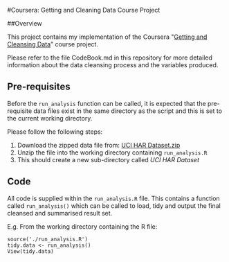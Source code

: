 #Coursera: Getting and Cleaning Data Course Project

##Overview

This project contains my implementation of the Coursera "[Getting and Cleansing Data](https://www.coursera.org/course/getdata)" course project.

Please refer to the file CodeBook.md in this repository for more detailed information about the data cleansing process and the variables produced.

## Pre-requisites

Before the `run_analysis` function can be called, it is expected that the pre-requisite data files exist in the same directory as the script and this is set to the current working directory.

Please follow the following steps:

1. Download the zipped data file from: [UCI HAR Dataset.zip](https://d396qusza40orc.cloudfront.net/getdata%2Fprojectfiles%2FUCI%20HAR%20Dataset.zip)
2. Unzip the file into the working directory containing `run_analysis.R`
3. This should create a new sub-directory called _UCI HAR Dataset_

## Code
All code is supplied within the `run_analysis.R` file. This contains a function called `run_analysis()` which can be called to load, tidy and output the final cleansed and summarised result set.

E.g. From the working directory containing the R file:

```
source('./run_analysis.R')
tidy.data <- run_analysis()
View(tidy.data)
```
